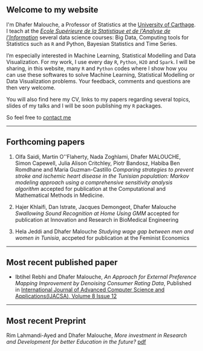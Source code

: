## Welcome to my website 

I'm Dhafer Malouche, a Professor of Statistics at the [University of Carthage](http://www.ucar.rnu.tn/En/). I  teach at the [*Ecole Supérieure de la Statistique et de l'Analyse de l'Information*](http://www.essai.rnu.tn/accueil.htm)  several data science courses: Big Data, Computing tools for Statistics such as `R` and Python, Bayesian Statistics and Time Series. 

I’m especially interested in Machine Learning, Statistical Modelling  and Data Visualization.   For my work, I use every day `R`, `Python`, `H2O` and `Spark`. I will be sharing, in this website,  many `R` and `Python` codes where I show how you can use these softwares to solve  Machine Learning, Statistical Modelling or Data Visualization problems. Your feedback, comments and questions are then very welcome. 

You will also find here  my CV,  links to my papers regarding several topics, slides of my talks and I will be soon  publishing my `R` packages. 

 

So feel free to [contact me](mailto:dhafer.malouche@yale.edu) 

---


## Forthcoming papers 

1. Olfa Saidi, Martin O''Flaherty, Nada Zoghlami, Dhafer MALOUCHE, Simon Capewell, Julia Alison Critchley, Piotr Bandosz, Habiba Ben Romdhane and Maria Guzman-Castillo *Comparing strategies to prevent stroke and ischemic heart disease in the Tunisian population: Markov modeling approach using a comprehensive sensitivity analysis algorithm* accepted for publication at the Computational and Mathematical Methods in Medicine.

2. Hajer Khlaifi, Dan Istrate, Jacques Demongeot, Dhafer Malouche *Swallowing Sound Recognition at Home Using GMM* accepted for publication at Innovation and Research in BioMedical Engineering

3. Hela Jeddi and Dhafer Malouche  *Studying wage gap between men and women in Tunisia*, accpeted for publication at the Feminist Economics

---


## Most recent published paper 

+ Ibtihel Rebhi and Dhafer Malouche,  *An Approach for External Preference Mapping Improvement by Denoising Consumer Rating Data*, Published in [International Journal of Advanced Computer Science and Applications(IJACSA), Volume 8 Issue 12](http://thesai.org/Publications/ViewPaper?Volume=8&Issue=12&Code=IJACSA&SerialNo=66'>Article)


---


## Most recent Preprint  

Rim Lahmandi-Ayed and Dhafer Malouche, *More  investment in  Research and Development  for better Education in the future?* [pdf](#preprint/BNRDEducation.pdf)


